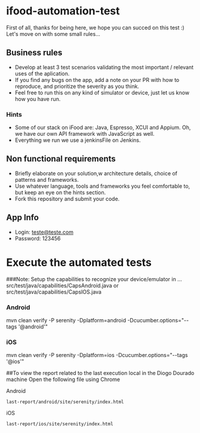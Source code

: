 # ifood-automation-test
First of all, thanks for being here, we hope you can succed on this test :)
Let's move on with some small rules...

## Business rules
* Develop at least 3 test scenarios validating the most important / relevant uses of the aplication.
* If you find any bugs on the app, add a note on your PR with how to reproduce, and prioritize the severity as you think.
* Feel free to run this on any kind of simulator or device, just let us know how you have run.

### Hints
* Some of our stack on iFood are: Java, Espresso, XCUI and Appium. Oh, we have our own API framework with JavaScript as well.
* Everything we run we use a jenkinsFile on Jenkins.

## Non functional requirements
* Briefly elaborate on your solution,w architecture details, choice of patterns and frameworks.
* Use whatever language, tools and frameworks you feel comfortable to, but keep an eye on the hints section.
* Fork this repository and submit your code.

## App Info
* Login: teste@teste.com
* Password: 123456

# Execute the automated tests
###Note: 
Setup the capabilities to recognize your device/emulator in ...
src/test/java/capabilities/CapsAndroid.java
or 
src/test/java/capabilities/CapsIOS.java

### Android
mvn clean verify -P serenity -Dplatform=android -Dcucumber.options="--tags '@android'"
### iOS
mvn clean verify -P serenity -Dplatform=ios -Dcucumber.options="--tags '@ios'"


##To view the report related to the last execution local in the Diogo Dourado machine
Open the following file using Chrome

Android
```
last-report/android/site/serenity/index.html
```

iOS
```
last-report/ios/site/serenity/index.html
```